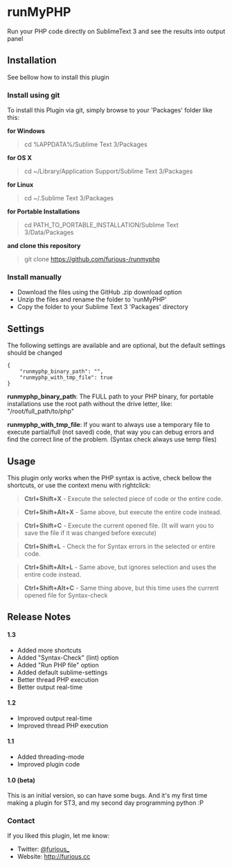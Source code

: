 # runMyPHP
Run your PHP code directly on SublimeText 3 and see the results into output panel

## Installation
See bellow how to install this plugin

### Install using git
To install this Plugin via git, simply browse to your 'Packages' folder like this:

**for Windows**
> cd %APPDATA%/Sublime Text 3/Packages

**for OS X**
> cd ~/Library/Application Support/Sublime Text 3/Packages

**for Linux**
> cd ~/.Sublime Text 3/Packages

**for Portable Installations**
> cd PATH_TO_PORTABLE_INSTALLATION/Sublime Text 3/Data/Packages

**and clone this repository**
> git clone https://github.com/furious-/runmyphp


### Install manually
* Download the files using the GitHub .zip download option
* Unzip the files and rename the folder to 'runMyPHP'
* Copy the folder to your Sublime Text 3 'Packages' directory

## Settings
The following settings are available and are optional, but the default settings should be changed
	
	{
		"runmyphp_binary_path": "",
		"runmyphp_with_tmp_file": true
	}

**runmyphp_binary_path**: The FULL path to your PHP binary, for portable installations use the root path without the drive letter, like: "/root/full_path/to/php"

**runmyphp_with_tmp_file**: If you want to always use a temporary file to execute partial/full (not saved) code, that way you can debug errors and find the correct line of the problem. (Syntax check always use temp files)

## Usage
This plugin only works when the PHP syntax is active, check bellow the shortcuts, or use the context menu with rightclick:

> **Ctrl+Shift+X** - Execute the selected piece of code or the entire code.

> **Ctrl+Shift+Alt+X** - Same above, but execute the entire code instead.

> **Ctrl+Shift+C** - Execute the current opened file. (It will warn you to save the file if it was changed before execute)

> **Ctrl+Shift+L** - Check the for Syntax errors in the selected or entire code.

> **Ctrl+Shift+Alt+L** - Same above, but ignores selection and uses the entire code instead.

> **Ctrl+Shift+Alt+C** - Same thing above, but this time uses the current opened file for Syntax-check

## Release Notes
#### 1.3
* Added more shortcuts
* Added "Syntax-Check" (lint) option
* Added "Run PHP file" option
* Added default sublime-settings
* Better thread PHP execution
* Better output real-time

#### 1.2
* Improved output real-time
* Improved thread PHP execution

#### 1.1
* Added threading-mode
* Improved plugin code

#### 1.0 (beta)
This is an initial version, so can have some bugs. And it's my first time making a plugin for ST3, and my second day programming python :P

### Contact
If you liked this plugin, let me know:

* Twitter: [@furious_](http://twitter.com/furious_)
* Website: <http://furious.cc>
